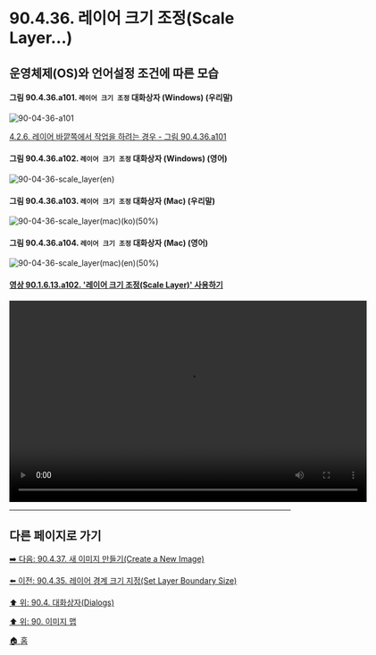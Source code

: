 # 90.4.36. 레이어 크기 조정(Scale Layer…)
## 운영체제(OS)와 언어설정 조건에 따른 모습

<a id="90-04-36-a101"></a>

#### 그림 90.4.36.a101. `레이어 크기 조정` 대화상자 (Windows) (우리말)
![90-04-36-a101](https://github.com/wonder13662/gimp/assets/15767104/2425d28c-3011-4c27-afed-728c962aff00)

[4.2.6. 레이어 바깥쪽에서 작업을 하려는 경우 - 그림 90.4.36.a101](./04-02-06-you-are-trying-to-act-outside-the-layer.md#90-04-36-a101)

<a id="90-04-36-a102"></a>

#### 그림 90.4.36.a102. `레이어 크기 조정` 대화상자 (Windows) (영어)
![90-04-36-scale_layer(en)](https://github.com/wonder13662/gimp/assets/15767104/1839595c-ee1b-4654-8d87-f81e7689e9f8)

#### 그림 90.4.36.a103. `레이어 크기 조정` 대화상자 (Mac) (우리말)
![90-04-36-scale_layer(mac)(ko)(50%)](https://github.com/wonder13662/gimp/assets/15767104/57e5c9df-d344-4233-bf11-81ceec01bedf)

#### 그림 90.4.36.a104. `레이어 크기 조정` 대화상자 (Mac) (영어)
![90-04-36-scale_layer(mac)(en)(50%)](https://github.com/wonder13662/gimp/assets/15767104/a27e270f-09eb-4b91-af95-a62fbbbe19eb)

<a id="90-01-06-13-a102"></a>

#### [영상 90.1.6.13.a102. '레이어 크기 조정(Scale Layer)' 사용하기](./90-01-06-13-scale_layer.md#90-01-06-13-a102)
<video controls="controls" width="640" height="360" environment="MacOS:Sonoma 14.2.1 GIMP 2.10.36" src="https://github.com/wonder13662/gimp/assets/15767104/8fe93a42-c805-4b1a-8b15-2d1765da17f4"></video>

***

## 다른 페이지로 가기
[➡️ 다음: 90.4.37. 새 이미지 만들기(Create a New Image)](./90-04-0037-create_a_new_image.md)

[⬅️ 이전: 90.4.35. 레이어 경계 크기 지정(Set Layer Boundary Size)](./90-04-0035-set_layer_boundary_size.md)

[⬆️ 위: 90.4. 대화상자(Dialogs)](./90-04-0000-dialogs.md)

[⬆️ 위: 90. 이미지 맵](./90-00-image-map.md)

[🏠 홈](./00-home.md)
